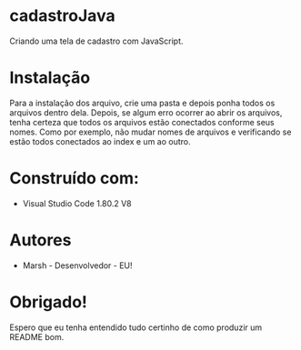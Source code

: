 # cadastroJava
Criando uma tela de cadastro com JavaScript.


# Instalação

Para a instalação dos arquivo, crie uma pasta e depois ponha todos os arquivos dentro dela. Depois, se algum erro ocorrer ao abrir os arquivos, tenha certeza que todos os arquivos estão conectados conforme seus nomes. 
Como por exemplo, não mudar nomes de arquivos e verificando se estão todos conectados ao index e um ao outro.

# Construído com:

- Visual Studio Code 1.80.2 V8

# Autores

- Marsh - Desenvolvedor - EU!

# Obrigado!
Espero que eu tenha entendido tudo certinho de como produzir um README bom.